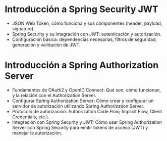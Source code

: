 # Introducción a Spring Security JWT

- JSON Web Token, cómo funciona y sus componentes (header, payload, signature).
- Spring Security y su integración con JWT: autenticación y autorización.
- Configuración básica: dependencias necesarias, filtros de seguridad, generación y validación de JWT.

# Introducción a Spring Authorization Server

- Fundamentos de OAuth2 y OpenID Connect: Qué son, cómo funcionan, y la relación con el Authorization Server.
- Configurar Spring Authorization Server: Cómo crear y configurar un servidor de autorización utilizando Spring Authorization Server.
- Protocolo de autorización: Authorization Code Flow, Implicit Flow, Client Credentials, etc.).
- Integración con Spring Security y JWT: Cómo usar Spring Authorization Server con Spring Security para emitir tokens de acceso (JWT) y manejar la autorización.
